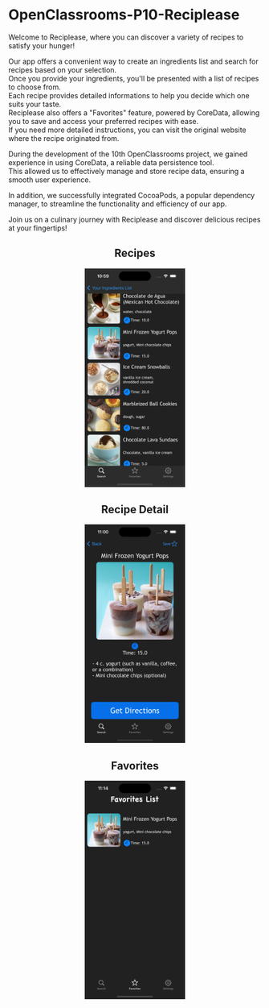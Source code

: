 # OpenClassrooms-P10-Reciplease

Welcome to Reciplease, where you can discover a variety of recipes to satisfy your hunger!

Our app offers a convenient way to create an ingredients list and search for recipes based on your selection.  
Once you provide your ingredients, you'll be presented with a list of recipes to choose from.  
Each recipe provides detailed informations to help you decide which one suits your taste.  
Reciplease also offers a "Favorites" feature, powered by CoreData, allowing you to save and access your preferred recipes with ease.  
If you need more detailed instructions, you can visit the original website where the recipe originated from.  

During the development of the 10th OpenClassrooms project, we gained experience in using CoreData, a reliable data persistence tool.  
This allowed us to effectively manage and store recipe data, ensuring a smooth user experience.

In addition, we successfully integrated CocoaPods, a popular dependency manager, to streamline the functionality and efficiency of our app.

Join us on a culinary journey with Reciplease and discover delicious recipes at your fingertips!

<div align="center">
  <h2> Recipes </h2>
  <img src="https://github.com/MickaeliOS/OpenClassrooms-P10-Reciplease/blob/master/Divers/Images/Recipes.png" width="200">
</div>

<div align="center">
    <h2> Recipe Detail </h2>
  <img src="https://github.com/MickaeliOS/OpenClassrooms-P10-Reciplease/blob/master/Divers/Images/RecipeDetails.png" width="200">
</div>

<div align="center">
    <h2> Favorites </h2>
  <img src="https://github.com/MickaeliOS/OpenClassrooms-P10-Reciplease/blob/master/Divers/Images/Favorites.png" width="200">
</div>
